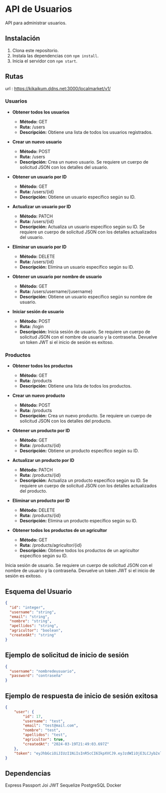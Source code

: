 # API de Usuarios

API para administrar usuarios.

## Instalación

1. Clona este repositorio.
2. Instala las dependencias con `npm install`.
3. Inicia el servidor con `npm start`.

## Rutas
url : https://kikaikum.ddns.net:3000/localmarket/v1/
### Usuarios

- **Obtener todos los usuarios**
  - **Método:** GET
  - **Ruta:** /users
  - **Descripción:** Obtiene una lista de todos los usuarios registrados.

- **Crear un nuevo usuario**
  - **Método:** POST
  - **Ruta:** /users
  - **Descripción:** Crea un nuevo usuario. Se requiere un cuerpo de solicitud JSON con los detalles del usuario.

- **Obtener un usuario por ID**
  - **Método:** GET
  - **Ruta:** /users/{id}
  - **Descripción:** Obtiene un usuario específico según su ID.

- **Actualizar un usuario por ID**
  - **Método:** PATCH
  - **Ruta:** /users/{id}
  - **Descripción:** Actualiza un usuario específico según su ID. Se requiere un cuerpo de solicitud JSON con los detalles actualizados del usuario.

- **Eliminar un usuario por ID**
  - **Método:** DELETE
  - **Ruta:** /users/{id}
  - **Descripción:** Elimina un usuario específico según su ID.

- **Obtener un usuario por nombre de usuario**
  - **Método:** GET
  - **Ruta:** /users/username/{username}
  - **Descripción:** Obtiene un usuario específico según su nombre de usuario.

- **Iniciar sesión de usuario**
  - **Método:** POST
  - **Ruta:** /login
  - **Descripción:** Inicia sesión de usuario. Se requiere un cuerpo de solicitud JSON con el nombre de usuario y la contraseña. Devuelve un token JWT si el inicio de sesión es exitoso.

### Productos

- **Obtener todos los productos**
  - **Método:** GET
  - **Ruta:** /products
  - **Descripción:** Obtiene una lista de todos los productos.

- **Crear un nuevo producto**
  - **Método:** POST
  - **Ruta:** /products
  - **Descripción:** Crea un nuevo producto. Se requiere un cuerpo de solicitud JSON con los detalles del producto.

- **Obtener un producto por ID**
  - **Método:** GET
  - **Ruta:** /products/{id}
  - **Descripción:** Obtiene un producto específico según su ID.

- **Actualizar un producto por ID**
  - **Método:** PATCH
  - **Ruta:** /products/{id}
  - **Descripción:** Actualiza un producto específico según su ID. Se requiere un cuerpo de solicitud JSON con los detalles actualizados del producto.

- **Eliminar un producto por ID**
  - **Método:** DELETE
  - **Ruta:** /products/{id}
  - **Descripción:** Elimina un producto específico según su ID.

- **Obtener todos los productos de un agricultor**
  - **Método:** GET
  - **Ruta:** /products/agricultor/{id}
  - **Descripción:** Obtiene todos los productos de un agricultor específico según su ID.




Inicia sesión de usuario. Se requiere un cuerpo de solicitud JSON con el nombre de usuario y la contraseña. Devuelve un token JWT si el inicio de sesión es exitoso.

## Esquema del Usuario

```json
{
  "id": "integer",
  "username": "string",
  "email": "string",
  "nombre": "string",
  "apellidos": "string",
  "agricultor": "boolean",
  "createdAt": "string"
}
```
## Ejemplo de solicitud de inicio de sesión
```json
{
  "username": "nombredeusuario",
  "password": "contraseña"
}
```
## Ejemplo de respuesta de inicio de sesión exitosa
```json
{
	"user": {
		"id": 17,
		"username": "test",
		"email": "test@mail.com",
		"nombre": "test",
		"apellidos": "test",
		"agricultor": true,
		"createdAt": "2024-03-19T21:49:03.697Z"
	},
	"token": "eyJhbGciOiJIUzI1NiIsInR5cCI6IkpXVCJ9.eyJzdWIiOjE3LCJyb2xlIjoiS0lLRVJ0YWdyaSIsImlhdCI6MTcxMDk1ODMyMH0.ulEwsC-l9oXHMmDVJgfjIDX7RiUcax31tJGm1xm5mzc"
}
```
## Dependencias
Express
Passport
Joi
JWT
Sequelize
PostgreSQL
Docker